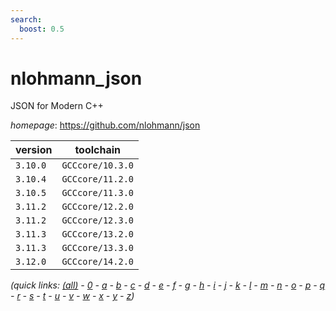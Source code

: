 ```yaml
---
search:
  boost: 0.5
---
```

# nlohmann_json

JSON for Modern C++

*homepage*: <https://github.com/nlohmann/json>

version | toolchain
--------|----------
``3.10.0`` | ``GCCcore/10.3.0``
``3.10.4`` | ``GCCcore/11.2.0``
``3.10.5`` | ``GCCcore/11.3.0``
``3.11.2`` | ``GCCcore/12.2.0``
``3.11.2`` | ``GCCcore/12.3.0``
``3.11.3`` | ``GCCcore/13.2.0``
``3.11.3`` | ``GCCcore/13.3.0``
``3.12.0`` | ``GCCcore/14.2.0``


*(quick links: [(all)](../index.md) - [0](../0/index.md) - [a](../a/index.md) - [b](../b/index.md) - [c](../c/index.md) - [d](../d/index.md) - [e](../e/index.md) - [f](../f/index.md) - [g](../g/index.md) - [h](../h/index.md) - [i](../i/index.md) - [j](../j/index.md) - [k](../k/index.md) - [l](../l/index.md) - [m](../m/index.md) - [n](../n/index.md) - [o](../o/index.md) - [p](../p/index.md) - [q](../q/index.md) - [r](../r/index.md) - [s](../s/index.md) - [t](../t/index.md) - [u](../u/index.md) - [v](../v/index.md) - [w](../w/index.md) - [x](../x/index.md) - [y](../y/index.md) - [z](../z/index.md))*

